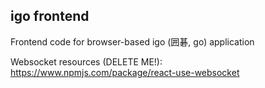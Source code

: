 ## igo frontend

Frontend code for browser-based igo (囲碁, go) application

Websocket resources (DELETE ME!):
https://www.npmjs.com/package/react-use-websocket
